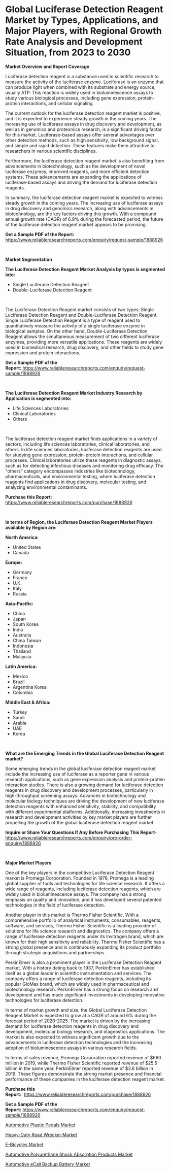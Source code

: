 <p><h1>Global Luciferase Detection Reagent Market by Types, Applications, and Major Players, with Regional Growth Rate Analysis and Development Situation, from 2023 to 2030</h1></p><p><strong>Market Overview and Report Coverage</strong></p>
<p><p>Luciferase detection reagent is a substance used in scientific research to measure the activity of the luciferase enzyme. Luciferase is an enzyme that can produce light when combined with its substrate and energy source, usually ATP. This reaction is widely used in bioluminescence assays to study various biological processes, including gene expression, protein-protein interactions, and cellular signaling.</p><p>The current outlook for the luciferase detection reagent market is positive, and it is expected to experience steady growth in the coming years. The increasing use of luciferase assays in drug discovery and development, as well as in genomics and proteomics research, is a significant driving factor for this market. Luciferase-based assays offer several advantages over other detection methods, such as high sensitivity, low background signal, and simple and rapid detection. These features make them attractive to researchers in various scientific disciplines.</p><p>Furthermore, the luciferase detection reagent market is also benefiting from advancements in biotechnology, such as the development of novel luciferase enzymes, improved reagents, and more efficient detection systems. These advancements are expanding the applications of luciferase-based assays and driving the demand for luciferase detection reagents.</p><p>In summary, the luciferase detection reagent market is expected to witness steady growth in the coming years. The increasing use of luciferase assays in drug discovery and genomics research, along with advancements in biotechnology, are the key factors driving this growth. With a compound annual growth rate (CAGR) of 6.9% during the forecasted period, the future of the luciferase detection reagent market appears to be promising.</p></p>
<p><strong>Get a Sample PDF of the Report:</strong> <a href="https://www.reliableresearchreports.com/enquiry/request-sample/1888926">https://www.reliableresearchreports.com/enquiry/request-sample/1888926</a></p>
<p>&nbsp;</p>
<p><strong>Market Segmentation</strong></p>
<p><strong>The Luciferase Detection Reagent Market Analysis by types is segmented into:</strong></p>
<p><ul><li>Single Luciferase Detection Reagent</li><li>Double-Luciferase Detection Reagent</li></ul></p>
<p>&nbsp;</p>
<p><p>The Luciferase Detection Reagent market consists of two types: Single Luciferase Detection Reagent and Double-Luciferase Detection Reagent. Single Luciferase Detection Reagent is a type of reagent used to quantitatively measure the activity of a single luciferase enzyme in biological samples. On the other hand, Double-Luciferase Detection Reagent allows the simultaneous measurement of two different luciferase enzymes, providing more versatile applications. These reagents are widely used in biomedical research, drug discovery, and other fields to study gene expression and protein interactions.</p></p>
<p><strong>Get a Sample PDF of the Report:</strong>&nbsp;<a href="https://www.reliableresearchreports.com/enquiry/request-sample/1888926">https://www.reliableresearchreports.com/enquiry/request-sample/1888926</a></p>
<p>&nbsp;</p>
<p><strong>The Luciferase Detection Reagent Market Industry Research by Application is segmented into:</strong></p>
<p><ul><li>Life Sciences Laboratories</li><li>Clinical Laboratories</li><li>Others</li></ul></p>
<p>&nbsp;</p>
<p><p>The luciferase detection reagent market finds applications in a variety of sectors, including life sciences laboratories, clinical laboratories, and others. In life sciences laboratories, luciferase detection reagents are used for studying gene expression, protein-protein interactions, and cellular processes. Clinical laboratories utilize these reagents in diagnostic assays, such as for detecting infectious diseases and monitoring drug efficacy. The "others" category encompasses industries like biotechnology, pharmaceuticals, and environmental testing, where luciferase detection reagents find applications in drug discovery, molecular testing, and analyzing environmental contaminants.</p></p>
<p><strong>Purchase this Report:</strong>&nbsp; <a href="https://www.reliableresearchreports.com/purchase/1888926">https://www.reliableresearchreports.com/purchase/1888926</a></p>
<p>&nbsp;</p>
<p><strong>In terms of Region, the Luciferase Detection Reagent Market Players available by Region are:</strong></p>
<p>
    <p> <strong> North America: </strong>
        <ul>
            <li>United States</li>
            <li>Canada</li>
        </ul>
        </p> 
    <p> <strong> Europe: </strong>
        <ul>
            <li>Germany</li>
            <li>France</li>
            <li>U.K.</li>
            <li>Italy</li>
            <li>Russia</li>
        </ul>
        </p> 
    <p> <strong> Asia-Pacific: </strong>
        <ul>
            <li>China</li>
            <li>Japan</li>
            <li>South Korea</li>
            <li>India</li>
            <li>Australia</li>
            <li>China Taiwan</li>
            <li>Indonesia</li>
            <li>Thailand</li>
            <li>Malaysia</li>
        </ul>
        </p> 
    <p> <strong> Latin America: </strong>
        <ul>
            <li>Mexico</li>
            <li>Brazil</li>
            <li>Argentina Korea</li>
            <li>Colombia</li>
        </ul>
        </p> 
    <p> <strong> Middle East & Africa: </strong>
        <ul>
            <li>Turkey</li>
            <li>Saudi</li>
            <li>Arabia</li>
            <li>UAE</li>
            <li>Korea</li>
        </ul>
    </p>
    </p>
<p>&nbsp;</p>
<p><strong>What are the Emerging Trends in the Global Luciferase Detection Reagent market?</strong></p>
<p><p>Some emerging trends in the global luciferase detection reagent market include the increasing use of luciferase as a reporter gene in various research applications, such as gene expression analysis and protein-protein interaction studies. There is also a growing demand for luciferase detection reagents in drug discovery and development processes, particularly in high-throughput screening assays. Advances in biotechnology and molecular biology techniques are driving the development of new luciferase detection reagents with enhanced sensitivity, stability, and compatibility with different experimental platforms. Additionally, increasing investments in research and development activities by key market players are further propelling the growth of the global luciferase detection reagent market.</p></p>
<p><strong>Inquire or Share Your Questions If Any Before Purchasing This Report</strong>- <a href="https://www.reliableresearchreports.com/enquiry/pre-order-enquiry/1888926">https://www.reliableresearchreports.com/enquiry/pre-order-enquiry/1888926</a></p>
<p>&nbsp;</p>
<p><strong>Major Market Players</strong></p>
<p><p>One of the key players in the competitive Luciferase Detection Reagent market is Promega Corporation. Founded in 1978, Promega is a leading global supplier of tools and technologies for life science research. It offers a wide range of reagents, including luciferase detection reagents, which are widely used in bioluminescence assays. The company has a strong emphasis on quality and innovation, and it has developed several patented technologies in the field of luciferase detection.</p><p>Another player in this market is Thermo Fisher Scientific. With a comprehensive portfolio of analytical instruments, consumables, reagents, software, and services, Thermo Fisher Scientific is a leading provider of solutions for life science research and diagnostics. The company offers a range of luciferase detection reagents under its Invitrogen brand, which are known for their high sensitivity and reliability. Thermo Fisher Scientific has a strong global presence and is continuously expanding its product portfolio through strategic acquisitions and partnerships.</p><p>PerkinElmer is also a prominent player in the Luciferase Detection Reagent market. With a history dating back to 1937, PerkinElmer has established itself as a global leader in scientific instrumentation and services. The company offers a range of luciferase detection reagents, including its popular GloMax brand, which are widely used in pharmaceutical and biotechnology research. PerkinElmer has a strong focus on research and development and has made significant investments in developing innovative technologies for luciferase detection.</p><p>In terms of market growth and size, the Global Luciferase Detection Reagent Market is expected to grow at a CAGR of around 6% during the forecast period of 2020-2025. The market is driven by the increasing demand for luciferase detection reagents in drug discovery and development, molecular biology research, and diagnostics applications. The market is also expected to witness significant growth due to the advancements in luciferase detection technologies and the increasing adoption of bioluminescence assays in various research fields.</p><p>In terms of sales revenue, Promega Corporation reported revenue of $660 million in 2019, while Thermo Fisher Scientific reported revenue of $25.5 billion in the same year. PerkinElmer reported revenue of $3.6 billion in 2019. These figures demonstrate the strong market presence and financial performance of these companies in the luciferase detection reagent market.</p></p>
<p><strong>Purchase this Report:</strong>&nbsp;&nbsp;<a href="https://www.reliableresearchreports.com/purchase/1888926">https://www.reliableresearchreports.com/purchase/1888926</a></p>
<p></p>
<p><strong>Get a Sample PDF of the Report:</strong>&nbsp;<a href="https://www.reliableresearchreports.com/enquiry/request-sample/1888926">https://www.reliableresearchreports.com/enquiry/request-sample/1888926</a></p>
<p><p><a href="https://medium.com/@jasperkuhic2023/automotive-plastic-pedals-market-analysis-and-sze-forecasted-for-period-from-2023-to-2030-52071f879124">Automotive Plastic Pedals Market</a></p><p><a href="https://medium.com/@vivianejast/heavy-duty-road-wrecker-nbsp-market-focuses-on-market-share-size-and-projected-forecast-till-2030-206f7a91d0ee">Heavy-Duty Road Wrecker Market</a></p><p><a href="https://medium.com/@jensenklein/e-bicycles-market-report-reveals-the-latest-trends-and-growth-opportunities-of-this-market-f5ec81569f51">E-Bicycles Market</a></p><p><a href="https://medium.com/@edenkrajcik/automotive-polyurethane-shock-absorption-products-market-trends-forecast-and-competitive-9afab32394b1">Automotive Polyurethane Shock Absorption Products Market</a></p><p><a href="https://medium.com/@nicosmitham/automotive-ecall-backup-battery-market-size-market-outlook-and-market-forecast-2023-to-2030-8c45d427b139">Automotive eCall Backup Battery Market</a></p></p>